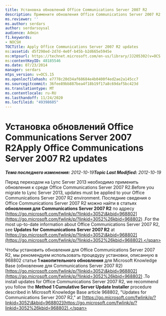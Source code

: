 ```yaml
---
title: Установка обновлений Office Communications Server 2007 R2
description: Примените обновления Office Communications Server 2007 R2.
ms.reviewer: ''
ms.author: serdars
author: serdarsoysal
audience: Admin
f1.keywords:
- NOCSH
TOCTitle: Apply Office Communications Server 2007 R2 updates
ms:assetid: d5f298ed-2d7d-4e0f-b45b-b2d665e5945e
ms:mtpsurl: https://technet.microsoft.com/en-us/library/JJ205302(v=OCS.15)
ms:contentKeyID: 48185546
ms.date: 07/23/2014
manager: serdars
mtps_version: v=OCS.15
ms.openlocfilehash: e7778c20d34af68684e4b0400f4ed2ae2a145cc7
ms.sourcegitcommit: 36fee89bb887bea4f18b19f17a8c69daf5bc423d
ms.translationtype: MT
ms.contentlocale: ru-RU
ms.lasthandoff: 11/24/2020
ms.locfileid: "49398605"
---
```

# <a name="apply-office-communications-server-2007-r2-updates"></a><span data-ttu-id="ed426-103">Установка обновлений Office Communications Server 2007 R2</span><span class="sxs-lookup"><span data-stu-id="ed426-103">Apply Office Communications Server 2007 R2 updates</span></span>

<div data-xmlns="http://www.w3.org/1999/xhtml">

<div class="topic" data-xmlns="http://www.w3.org/1999/xhtml" data-msxsl="urn:schemas-microsoft-com:xslt" data-cs="https://msdn.microsoft.com/">

<div data-asp="https://msdn2.microsoft.com/asp">



</div>

<div id="mainSection">

<div id="mainBody"><span data-ttu-id="ed426-104">

<span> </span></span><span class="sxs-lookup"><span data-stu-id="ed426-104">

<span> </span></span></span>

<span data-ttu-id="ed426-105">_**Тема последнего изменения:** 2012-10-19_</span><span class="sxs-lookup"><span data-stu-id="ed426-105">_**Topic Last Modified:** 2012-10-19_</span></span>

<span data-ttu-id="ed426-106">Перед переходом на Lync Server 2013 необходимо применить обновления к среде Office Communications Server 2007 R2.</span><span class="sxs-lookup"><span data-stu-id="ed426-106">Before you migrate to Lync Server 2013, updates must be applied to your Office Communications Server 2007 R2 environment.</span></span> <span data-ttu-id="ed426-107">Последние сведения о Office Communications Server 2007 R2 можно найти в статьях **обновления для** **Communications Server 2007 R2** по адресу [https://go.microsoft.com/fwlink/p/?linkid=3052\&kbid=968802](https://go.microsoft.com/fwlink/p/?linkid=3052%26kbid=968802) .</span><span class="sxs-lookup"><span data-stu-id="ed426-107">For the most up-to-date information about Office Communications Server 2007 R2, see **Updates for** **Communications Server 2007 R2** at [https://go.microsoft.com/fwlink/p/?linkid=3052\&kbid=968802](https://go.microsoft.com/fwlink/p/?linkid=3052%26kbid=968802).</span></span>

<span data-ttu-id="ed426-108">Чтобы установить обновления для Office Communications Server 2007 R2, мы рекомендуем использовать процедуру установки, описанную в 968802 статье **1 накопительного обновления** для Microsoft Knowledge Base (обновление для Communications Server 2007 R2) [https://go.microsoft.com/fwlink/p/?linkid=3052\&kbid=968802](https://go.microsoft.com/fwlink/p/?linkid=3052%26kbid=968802) .</span><span class="sxs-lookup"><span data-stu-id="ed426-108">To install updates for Office Communications Server 2007 R2, we recommend you follow the **Method 1 Cumulative Server Update Installer** procedure described in Microsoft Knowledge Base article 968802, "Updates for Communications Server 2007 R2," at [https://go.microsoft.com/fwlink/p/?linkid=3052\&kbid=968802](https://go.microsoft.com/fwlink/p/?linkid=3052%26kbid=968802).</span></span>

<span data-ttu-id="ed426-109"></div>

<span> </span>

</div>

</div>

</span><span class="sxs-lookup"><span data-stu-id="ed426-109"></div>

<span> </span>

</div>

</div>

</span></span></div>


